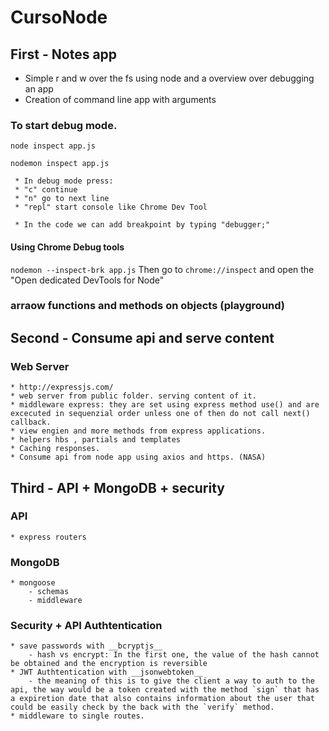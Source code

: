 # CursoNode

## First - Notes app

* Simple r and w over the fs using node and a overview over debugging an app
* Creation of command line app with arguments

### To start debug mode.
```node inspect app.js```
 
```nodemon inspect app.js```

``` 
 * In debug mode press:
 * "c" continue
 * "n" go to next line
 * "repl" start console like Chrome Dev Tool

 * In the code we can add breakpoint by typing "debugger;"
```
#### Using Chrome Debug tools
```nodemon --inspect-brk app.js```
Then go to ```chrome://inspect``` and open the "Open dedicated DevTools for Node"

### arraow functions and methods on objects (playground)

## Second - Consume api and serve content

### Web Server
    * http://expressjs.com/
    * web server from public folder. serving content of it.
    * middleware express: they are set using express method use() and are excecuted in sequenzial order unless one of then do not call next() callback.
    * view engien and more methods from express applications.
    * helpers hbs , partials and templates
    * Caching responses.
    * Consume api from node app using axios and https. (NASA)

## Third - API + MongoDB + security

### API
    * express routers

### MongoDB
    * mongoose
        - schemas
        - middleware

### Security + API Authtentication
    * save passwords with __bcryptjs__
        - hash vs encrypt: In the first one, the value of the hash cannot be obtained and the encryption is reversible
    * JWT Authtentication with __jsonwebtoken__
        - the meaning of this is to give the client a way to auth to the api, the way would be a token created with the method `sign` that has a expiretion date that also contains information about the user that could be easily check by the back with the `verify` method.
    * middleware to single routes.
    
